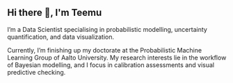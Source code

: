 ## Hi there 👋, I'm Teemu

I’m a Data Scientist specialising in probabilistic modelling, uncertainty quantification, and data visualization.

Currently, I’m finishing up my doctorate at the Probabilistic Machine Learning Group of Aalto University. My research interests lie in the workflow of Bayesian modelling, and I focus in calibration assessments and visual predictive checking.
